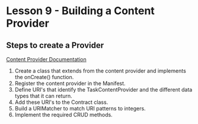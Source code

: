 # Lesson 9 - Building a Content Provider

## Steps to create a Provider

[Content Provider Documentation](https://developer.android.com/guide/topics/providers/content-providers.html)

1. Create a class that extends from the content provider and implements the onCreate() function.
2. Register the content provider in the Manifest.
3. Define URI's that identify the TaskContentProvider and the different data types that it can return.
4. Add these URI's to the Contract class.
5. Build a URIMatcher to match URI patterns to integers.
6. Implement the required CRUD methods.